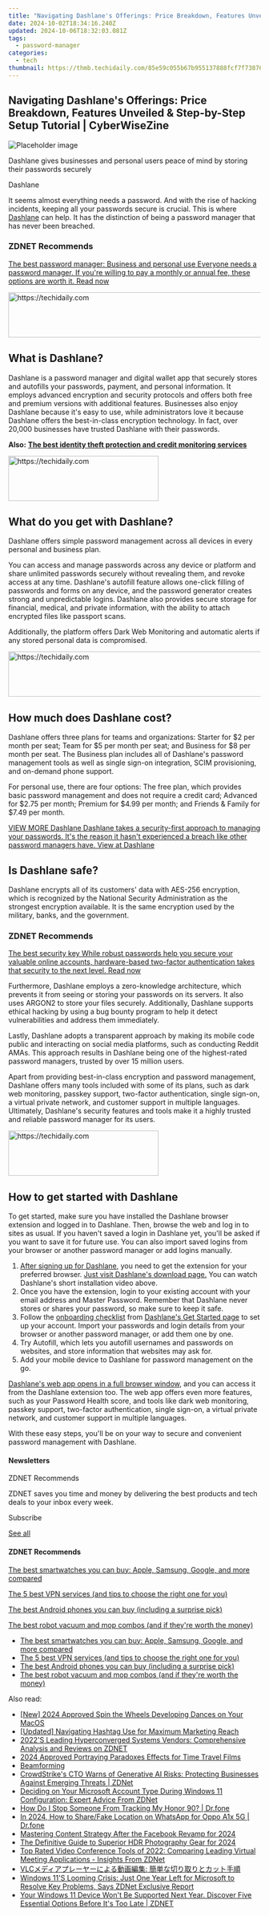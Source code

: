 ```yaml
---
title: "Navigating Dashlane's Offerings: Price Breakdown, Features Unveiled & Step-by-Step Setup Tutorial | CyberWiseZine"
date: 2024-10-02T18:34:16.240Z
updated: 2024-10-06T18:32:03.081Z
tags:
  - password-manager
categories:
  - tech
thumbnail: https://thmb.techidaily.com/85e59c055b67b955137888fcf7f73876f5aa865452b0b880700bbba9d50ba851.jpg
---
```


## Navigating Dashlane's Offerings: Price Breakdown, Features Unveiled & Step-by-Step Setup Tutorial | CyberWiseZine

![Placeholder image](https://www.zdnet.com/a/img/resize/79ce8a19e9273cabfd5d01e8c9a86fd0f2c73e38/2023/03/07/c0b4d073-a2d3-48dc-bd43-4f23fc6bb098/dashlane.jpg?auto=webp&width=1280)

Dashlane gives businesses and personal users peace of mind by storing their passwords securely 

Dashlane

It seems almost everything needs a password. And with the rise of hacking incidents, keeping all your passwords secure is crucial. This is where [Dashlane](https://www.dpbolvw.net/click-9041660-14398709) can help. It has the distinction of being a password manager that has never been breached.

### **ZDNET** Recommends

[The best password manager: Business and personal use Everyone needs a password manager. If you're willing to pay a monthly or annual fee, these options are worth it.  Read now](https://www.zdnet.com/article/best-password-manager/)

<!-- affiliate ads begin -->
<a href="https://appsumo.8odi.net/c/5597632/2037358/7443" target="_top" id="2037358">
  <img src="//a.impactradius-go.com/display-ad/7443-2037358" border="0" alt="https://techidaily.com" width="728" height="90"/>
</a>
<img height="0" width="0" src="https://appsumo.8odi.net/i/5597632/2037358/7443" style="position:absolute;visibility:hidden;" border="0" />
<!-- affiliate ads end -->

## **What is Dashlane?**

Dashlane is a password manager and digital wallet app that securely stores and autofills your passwords, payment, and personal information. It employs advanced encryption and security protocols and offers both free and premium versions with additional features. Businesses also enjoy Dashlane because it's easy to use, while administrators love it because Dashlane offers the best-in-class encryption technology. In fact, over 20,000 businesses have trusted Dashlane with their passwords.

**Also:** [**The best identity theft protection and credit monitoring services**](https://www.zdnet.com/article/best-identity-theft-protection-and-credit-monitoring-service/)

<!-- affiliate ads begin -->
<a href="https://aligracehair.sjv.io/c/5597632/1975816/19272" target="_top" id="1975816">
  <img src="//a.impactradius-go.com/display-ad/19272-1975816" border="0" alt="https://techidaily.com" width="300" height="90"/>
</a>
<img height="0" width="0" src="https://aligracehair.sjv.io/i/5597632/1975816/19272" style="position:absolute;visibility:hidden;" border="0" />
<!-- affiliate ads end -->

## **What do you get with Dashlane?**

Dashlane offers simple password management across all devices in every personal and business plan. 

You can access and manage passwords across any device or platform and share unlimited passwords securely without revealing them, and revoke access at any time. Dashlane's autofill feature allows one-click filling of passwords and forms on any device, and the password generator creates strong and unpredictable logins. Dashlane also provides secure storage for financial, medical, and private information, with the ability to attach encrypted files like passport scans. 

Additionally, the platform offers Dark Web Monitoring and automatic alerts if any stored personal data is compromised.

<!-- affiliate ads begin -->
<a href="https://unicoeye.pxf.io/c/5597632/2134236/18498" target="_top" id="2134236">
  <img src="//a.impactradius-go.com/display-ad/18498-2134236" border="0" alt="https://techidaily.com" width="728" height="90"/>
</a>
<img height="0" width="0" src="https://unicoeye.pxf.io/i/5597632/2134236/18498" style="position:absolute;visibility:hidden;" border="0" />
<!-- affiliate ads end -->

## **How much does Dashlane cost?**

Dashlane offers three plans for teams and organizations: Starter for $2 per month per seat; Team for $5 per month per seat; and Business for $8 per month per seat. The Business plan includes all of Dashlane's password management tools as well as single sign-on integration, SCIM provisioning, and on-demand phone support.

For personal use, there are four options: The free plan, which provides basic password management and does not require a credit card; Advanced for $2.75 per month; Premium for $4.99 per month; and Friends & Family for $7.49 per month.

[VIEW MORE Dashlane Dashlane takes a security-first approach to managing your passwords. It's the reason it hasn't experienced a breach like other password managers have. View at Dashlane](https://www.dpbolvw.net/click-9041660-14398709)

## **Is Dashlane safe?**

Dashlane encrypts all of its customers' data with AES-256 encryption, which is recognized by the National Security Administration as the strongest encryption available. It is the same encryption used by the military, banks, and the government.

### **ZDNET** Recommends

[The best security key While robust passwords help you secure your valuable online accounts, hardware-based two-factor authentication takes that security to the next level.  Read now](https://www.zdnet.com/article/best-security-key/)

Furthermore, Dashlane employs a zero-knowledge architecture, which prevents it from seeing or storing your passwords on its servers. It also uses ARGON2 to store your files securely. Additionally, Dashlane supports ethical hacking by using a bug bounty program to help it detect vulnerabilities and address them immediately.

Lastly, Dashlane adopts a transparent approach by making its mobile code public and interacting on social media platforms, such as conducting Reddit AMAs. This approach results in Dashlane being one of the highest-rated password managers, trusted by over 15 million users.

Apart from providing best-in-class encryption and password management, Dashlane offers many tools included with some of its plans, such as dark web monitoring, passkey support, two-factor authentication, single sign-on, a virtual private network, and customer support in multiple languages. Ultimately, Dashlane's security features and tools make it a highly trusted and reliable password manager for its users.

<!-- affiliate ads begin -->
<a href="https://aligracehair.sjv.io/c/5597632/2016143/19272" target="_top" id="2016143">
  <img src="//a.impactradius-go.com/display-ad/19272-2016143" border="0" alt="https://techidaily.com" width="300" height="90"/>
</a>
<img height="0" width="0" src="https://aligracehair.sjv.io/i/5597632/2016143/19272" style="position:absolute;visibility:hidden;" border="0" />
<!-- affiliate ads end -->

## **How to get started with Dashlane**

To get started, make sure you have installed the Dashlane browser extension and logged in to Dashlane. Then, browse the web and log in to sites as usual. If you haven't saved a login in Dashlane yet, you'll be asked if you want to save it for future use. You can also import saved logins from your browser or another password manager or add logins manually.

1. [After signing up for Dashlane](https://www.dpbolvw.net/click-9041660-14398709), you need to get the extension for your preferred browser. [Just visit Dashlane's download page.](https://www.anrdoezrs.net/links/9041660/type/dlg/sid/zd-%5F%5FCOM%5FCLICK%5FID%5F%5F-dtp/https://support.dashlane.com/hc/en-us/articles/115005432325-Get-started-with-the-Dashlane-web-app) You can watch Dashlane's short installation video above.
2. Once you have the extension, login to your existing account with your email address and Master Password. Remember that Dashlane never stores or shares your password, so make sure to keep it safe.
3. Follow the [onboarding checklist](https://www.anrdoezrs.net/links/9041660/type/dlg/sid/zd-%5F%5FCOM%5FCLICK%5FID%5F%5F-dtp/https://support.dashlane.com/hc/en-us/articles/115005432325-Get-started-with-the-Dashlane-web-app) from [Dashlane's Get Started page](https://www.anrdoezrs.net/links/9041660/type/dlg/sid/zd-%5F%5FCOM%5FCLICK%5FID%5F%5F-dtp/https://support.dashlane.com/hc/en-us/articles/115005432325-Get-started-with-the-Dashlane-web-app) to set up your account. Import your passwords and login details from your browser or another password manager, or add them one by one.
4. Try Autofill, which lets you autofill usernames and passwords on websites, and store information that websites may ask for.
5. Add your mobile device to Dashlane for password management on the go.

[Dashlane's web app opens in a full browser window](https://www.anrdoezrs.net/click-9041660-15425180-1671548025000?sid=zd-%5F%5FCOM%5FCLICK%5FID%5F%5F-dtp), and you can access it from the Dashlane extension too. The web app offers even more features, such as your Password Health score, and tools like dark web monitoring, passkey support, two-factor authentication, single sign-on, a virtual private network, and customer support in multiple languages.

With these easy steps, you'll be on your way to secure and convenient password management with Dashlane.

#### Newsletters

ZDNET Recommends

ZDNET saves you time and money by delivering the best products and tech deals to your inbox every week.

 Subscribe

[See all](https://www.zdnet.com/newsletters/)

#### **ZDNET** Recommends

[The best smartwatches you can buy: Apple, Samsung, Google, and more compared](https://www.zdnet.com/article/best-smartwatch/ "The best smartwatches you can buy: Apple, Samsung, Google, and more compared")

[The 5 best VPN services (and tips to choose the right one for you)](https://www.zdnet.com/article/best-vpn/ "The 5 best VPN services (and tips to choose the right one for you)")

[The best Android phones you can buy (including a surprise pick)](https://www.zdnet.com/article/best-android-phone/ "The best Android phones you can buy (including a surprise pick)")

[The best robot vacuum and mop combos (and if they're worth the money)](https://www.zdnet.com/article/best-robot-vacuum-mop/ "The best robot vacuum and mop combos (and if they're worth the money)")

* [The best smartwatches you can buy: Apple, Samsung, Google, and more compared](https://www.zdnet.com/article/best-smartwatch/ "The best smartwatches you can buy: Apple, Samsung, Google, and more compared")
* [The 5 best VPN services (and tips to choose the right one for you)](https://www.zdnet.com/article/best-vpn/ "The 5 best VPN services (and tips to choose the right one for you)")
* [The best Android phones you can buy (including a surprise pick)](https://www.zdnet.com/article/best-android-phone/ "The best Android phones you can buy (including a surprise pick)")
* [The best robot vacuum and mop combos (and if they're worth the money)](https://www.zdnet.com/article/best-robot-vacuum-mop/ "The best robot vacuum and mop combos (and if they're worth the money)")

<ins class="adsbygoogle"
     style="display:block"
     data-ad-format="autorelaxed"
     data-ad-client="ca-pub-7571918770474297"
     data-ad-slot="1223367746"></ins>

<ins class="adsbygoogle"
     style="display:block"
     data-ad-client="ca-pub-7571918770474297"
     data-ad-slot="8358498916"
     data-ad-format="auto"
     data-full-width-responsive="true"></ins>

<span class="atpl-alsoreadstyle">Also read:</span>
<div><ul>
<li><a href="https://tiktok-clips.techidaily.com/new-2024-approved-spin-the-wheels-developing-dances-on-your-macos/"><u>[New] 2024 Approved Spin the Wheels Developing Dances on Your MacOS</u></a></li>
<li><a href="https://facebook-video-files.techidaily.com/updated-navigating-hashtag-use-for-maximum-marketing-reach/"><u>[Updated] Navigating Hashtag Use for Maximum Marketing Reach</u></a></li>
<li><a href="https://app-tips.techidaily.com/2022s-leading-hyperconverged-systems-vendors-comprehensive-analysis-and-reviews-on-zdnet/"><u>2022'S Leading Hyperconverged Systems Vendors: Comprehensive Analysis and Reviews on ZDNET</u></a></li>
<li><a href="https://extra-skills.techidaily.com/2024-approved-portraying-paradoxes-effects-for-time-travel-films/"><u>2024 Approved Portraying Paradoxes Effects for Time Travel Films</u></a></li>
<li><a href="https://app-tips.techidaily.com/beamforming/"><u>Beamforming</u></a></li>
<li><a href="https://app-tips.techidaily.com/crowdstrikes-cto-warns-of-generative-ai-risks-protecting-businesses-against-emerging-threats-zdnet/"><u>CrowdStrike's CTO Warns of Generative AI Risks: Protecting Businesses Against Emerging Threats | ZDNet</u></a></li>
<li><a href="https://app-tips.techidaily.com/deciding-on-your-microsoft-account-type-during-windows-11-configuration-expert-advice-from-zdnet/"><u>Deciding on Your Microsoft Account Type During Windows 11 Configuration: Expert Advice From ZDNet</u></a></li>
<li><a href="https://android-location-track.techidaily.com/how-do-i-stop-someone-from-tracking-my-honor-90-drfone-by-drfone-virtual-android/"><u>How Do I Stop Someone From Tracking My Honor 90? | Dr.fone</u></a></li>
<li><a href="https://location-social.techidaily.com/in-2024-how-to-sharefake-location-on-whatsapp-for-oppo-a1x-5g-drfone-by-drfone-virtual-android/"><u>In 2024, How to Share/Fake Location on WhatsApp for Oppo A1x 5G | Dr.fone</u></a></li>
<li><a href="https://facebook-video-recording.techidaily.com/mastering-content-strategy-after-the-facebook-revamp-for-2024/"><u>Mastering Content Strategy After the Facebook Revamp for 2024</u></a></li>
<li><a href="https://some-skills.techidaily.com/the-definitive-guide-to-superior-hdr-photography-gear-for-2024/"><u>The Definitive Guide to Superior HDR Photography Gear for 2024</u></a></li>
<li><a href="https://app-tips.techidaily.com/top-rated-video-conference-tools-of-2022-comparing-leading-virtual-meeting-applications-insights-from-zdnet/"><u>Top Rated Video Conference Tools of 2022: Comparing Leading Virtual Meeting Applications - Insights From ZDNet</u></a></li>
<li><a href="https://solve-hot.techidaily.com/1726030257633-vlc/"><u>VLCメディアプレーヤーによる動画編集: 簡単な切り取りとカット手順</u></a></li>
<li><a href="https://app-tips.techidaily.com/windows-11s-looming-crisis-just-one-year-left-for-microsoft-to-resolve-key-problems-says-zdnet-exclusive-report/"><u>Windows 11'S Looming Crisis: Just One Year Left for Microsoft to Resolve Key Problems, Says ZDNet Exclusive Report</u></a></li>
<li><a href="https://app-tips.techidaily.com/your-windows-11-device-wont-be-supported-next-year-discover-five-essential-options-before-its-too-late-zdnet/"><u>Your Windows 11 Device Won't Be Supported Next Year. Discover Five Essential Options Before It's Too Late | ZDNET</u></a></li>
</ul></div>

